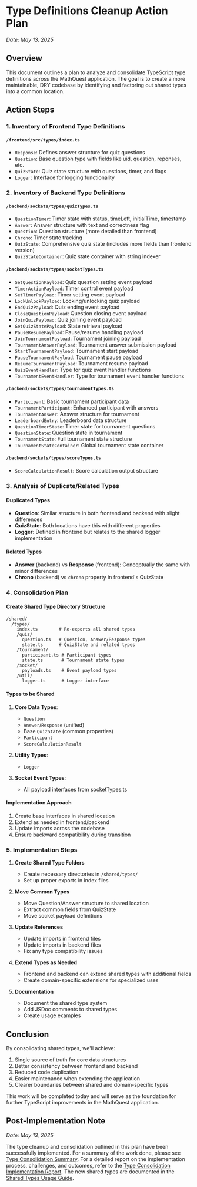 # Type Definitions Cleanup Action Plan

*Date: May 13, 2025*

## Overview

This document outlines a plan to analyze and consolidate TypeScript type definitions across the MathQuest application. The goal is to create a more maintainable, DRY codebase by identifying and factoring out shared types into a common location.

## Action Steps

### 1. Inventory of Frontend Type Definitions

#### `/frontend/src/types/index.ts`
- `Response`: Defines answer structure for quiz questions
- `Question`: Base question type with fields like uid, question, reponses, etc.
- `QuizState`: Quiz state structure with questions, timer, and flags
- `Logger`: Interface for logging functionality

### 2. Inventory of Backend Type Definitions

#### `/backend/sockets/types/quizTypes.ts`
- `QuestionTimer`: Timer state with status, timeLeft, initialTime, timestamp
- `Answer`: Answer structure with text and correctness flag
- `Question`: Question structure (more detailed than frontend)
- `Chrono`: Timer state tracking
- `QuizState`: Comprehensive quiz state (includes more fields than frontend version)
- `QuizStateContainer`: Quiz state container with string indexer

#### `/backend/sockets/types/socketTypes.ts`
- `SetQuestionPayload`: Quiz question setting event payload
- `TimerActionPayload`: Timer control event payload
- `SetTimerPayload`: Timer setting event payload
- `LockUnlockPayload`: Locking/unlocking quiz payload
- `EndQuizPayload`: Quiz ending event payload
- `CloseQuestionPayload`: Question closing event payload
- `JoinQuizPayload`: Quiz joining event payload
- `GetQuizStatePayload`: State retrieval payload
- `PauseResumePayload`: Pause/resume handling payload
- `JoinTournamentPayload`: Tournament joining payload
- `TournamentAnswerPayload`: Tournament answer submission payload
- `StartTournamentPayload`: Tournament start payload
- `PauseTournamentPayload`: Tournament pause payload
- `ResumeTournamentPayload`: Tournament resume payload
- `QuizEventHandler`: Type for quiz event handler functions
- `TournamentEventHandler`: Type for tournament event handler functions

#### `/backend/sockets/types/tournamentTypes.ts`
- `Participant`: Basic tournament participant data
- `TournamentParticipant`: Enhanced participant with answers
- `TournamentAnswer`: Answer structure for tournament
- `LeaderboardEntry`: Leaderboard data structure
- `QuestionTimerState`: Timer state for tournament questions
- `QuestionState`: Question state in tournament
- `TournamentState`: Full tournament state structure
- `TournamentStateContainer`: Global tournament state container

#### `/backend/sockets/types/scoreTypes.ts`
- `ScoreCalculationResult`: Score calculation output structure

### 3. Analysis of Duplicate/Related Types

#### Duplicated Types
- **Question**: Similar structure in both frontend and backend with slight differences
- **QuizState**: Both locations have this with different properties
- **Logger**: Defined in frontend but relates to the shared logger implementation

#### Related Types
- **Answer** (backend) vs **Response** (frontend): Conceptually the same with minor differences
- **Chrono** (backend) vs `chrono` property in frontend's QuizState

### 4. Consolidation Plan

#### Create Shared Type Directory Structure
```
/shared/
  /types/
    index.ts        # Re-exports all shared types
    /quiz/
      question.ts   # Question, Answer/Response types
      state.ts      # QuizState and related types
    /tournament/
      participant.ts # Participant types
      state.ts       # Tournament state types
    /socket/
      payloads.ts    # Event payload types
    /util/
      logger.ts      # Logger interface
```

#### Types to be Shared

1. **Core Data Types**:
   - `Question`
   - `Answer`/`Response` (unified)
   - Base `QuizState` (common properties)
   - `Participant`
   - `ScoreCalculationResult`

2. **Utility Types**:
   - `Logger`

3. **Socket Event Types**:
   - All payload interfaces from socketTypes.ts

#### Implementation Approach

1. Create base interfaces in shared location
2. Extend as needed in frontend/backend
3. Update imports across the codebase
4. Ensure backward compatibility during transition

### 5. Implementation Steps

1. **Create Shared Type Folders**
   - Create necessary directories in `/shared/types/`
   - Set up proper exports in index files

2. **Move Common Types**
   - Move Question/Answer structure to shared location
   - Extract common fields from QuizState
   - Move socket payload definitions

3. **Update References**
   - Update imports in frontend files
   - Update imports in backend files
   - Fix any type compatibility issues

4. **Extend Types as Needed**
   - Frontend and backend can extend shared types with additional fields
   - Create domain-specific extensions for specialized uses

5. **Documentation**
   - Document the shared type system
   - Add JSDoc comments to shared types
   - Create usage examples

## Conclusion

By consolidating shared types, we'll achieve:
1. Single source of truth for core data structures
2. Better consistency between frontend and backend
3. Reduced code duplication
4. Easier maintenance when extending the application
5. Clearer boundaries between shared and domain-specific types

This work will be completed today and will serve as the foundation for further TypeScript improvements in the MathQuest application.

## Post-Implementation Note

*Date: May 13, 2025*

The type cleanup and consolidation outlined in this plan have been successfully implemented. 
For a summary of the work done, please see [Type Consolidation Summary](./type-consolidation-summary.md).
For a detailed report on the implementation process, challenges, and outcomes, refer to the [Type Consolidation Implementation Report](./type-consolidation-implementation.md).
The new shared types are documented in the [Shared Types Usage Guide](./shared-types-guide.md).
